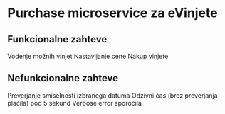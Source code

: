 # Purchase microservice za eVinjete

## Funkcionalne zahteve

Vodenje možnih vinjet
Nastavljanje cene
Nakup vinjete

## Nefunkcionalne zahteve

Preverjanje smiselnosti izbranega datuma
Odzivni čas (brez preverjanja plačila) pod 5 sekund
Verbose error sporočila
